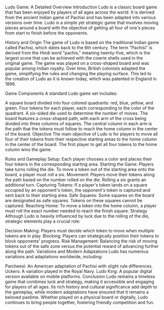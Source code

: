 Ludo Game: A Detailed Overview
Introduction
Ludo is a classic board game that has been enjoyed by players of all ages across the world. It is derived from the ancient Indian game of Pachisi and has been adapted into various versions over time. Ludo is a simple yet strategic game that involves moving pieces around a board with the objective of getting all four of one's pieces from start to finish before the opponents.

History and Origin
The game of Ludo is based on the traditional Indian game called Pachisi, which dates back to the 6th century. The term "Pachisi" is derived from the Hindi word "pachis," meaning twenty-five, which is the largest score that can be achieved with the cowrie shells used in the original game. The game was played on a cross-shaped board and was popular among Indian royalty. Over time, British colonists adapted the game, simplifying the rules and changing the playing surface. This led to the creation of Ludo as it is known today, which was patented in England in 1896.

Game Components
A standard Ludo game set includes:

A square board divided into four colored quadrants: red, blue, yellow, and green.
Four tokens for each player, each corresponding to the color of the quadrant.
A six-sided die used to determine the number of moves.
The board features a cross-shaped path, with each arm of the cross being divided into three columns of squares. The central column in each arm is the path that the tokens must follow to reach the home column in the center of the board.
Objective
The main objective of Ludo is for players to move all four of their tokens from their respective starting areas to the home column in the center of the board. The first player to get all four tokens to the home column wins the game.

Rules and Gameplay
Setup: Each player chooses a color and places their four tokens in the corresponding starting area.
Starting the Game: Players take turns rolling the die. To move a token out of the starting area onto the board, a player must roll a six.
Movement: Players move their tokens along the path based on the number rolled on the die. Rolling a six grants an additional turn.
Capturing Tokens: If a player's token lands on a square occupied by an opponent's token, the opponent's token is captured and sent back to their starting area.
Safe Squares: Some squares on the board are designated as safe squares. Tokens on these squares cannot be captured.
Reaching Home: To move a token into the home column, a player must roll the exact number needed to reach the finish square.
Strategy
Although Ludo is heavily influenced by luck due to the rolling of the die, strategic elements play a crucial role:

Decision Making: Players must decide which token to move when multiple tokens are in play.
Blocking: Players can strategically position their tokens to block opponents' progress.
Risk Management: Balancing the risk of moving tokens out of the safe zone versus the potential reward of advancing further along the path.
Variations and Modern Adaptations
Ludo has numerous variations and adaptations worldwide, including:

Parcheesi: An American adaptation of Pachisi with slight rule differences.
Uckers: A variation played in the Royal Navy.
Ludo King: A popular digital version available on mobile platforms.
Conclusion
Ludo remains a timeless game that combines luck and strategy, making it accessible and engaging for players of all ages. Its rich history and cultural significance add depth to the gameplay, while modern adaptations have ensured that it remains a beloved pastime. Whether played on a physical board or digitally, Ludo continues to bring people together, fostering friendly competition and fun.






